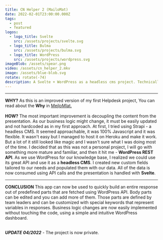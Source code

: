 ```yaml
---
title: CN Helper 2 (MailoMat)
date: 2022-02-01T23:00:00.000Z
tags:
  - post
  - featured
logos:
  - logo_title: Svelte
    src: /assets/projects/svelte.svg
  - logo_title: Bulma
    src: /assets/projects/bulma.svg
  - logo_title: WordPress
    src: /assets/projects/wordpress.svg
imageBlob: /assets/spear.png
video: /assets/cn_helper_2.mkv
image: /assets/blue-blob.svg
rotate: rotate(-74)
description: A Svelte + WordPress as a headless cms project. Technically an improved version of my first project - MailoMlat.
---
```

- - -

**WHY?**
As this is an improved version of my first Helpdesk project, You can read about the **Why** in [MejloMlat.](https://filip-jugkala.com/projects/2020%20mejlomlat/)
\
\
**HOW?**
The most important improvement is decoupling the content from the presentation. As our business logic might change, it must be easily updated and not hardcoded as in my first approach.
At first, I tried using Strapi - a headless CMS. It seemed approachable, it was 100% Javascript and it was flexible. It wasn't easy but I managed to host it on Heroku and make it work. But a lot of it still looked like magic and I wasn't sure what I was doing most of the time.
I decided that as this was not a personal project, I will go with something more mature and familiar, and then it hit me - **WordPress REST API**.
As we use WordPress for our knowledge base, I realized we could use its great API and use it as a **headless CMS**. I created new custom fields tailored to our needs and populated them with our data.
All of the data is now consumed using API calls and the presentation is handled with **Svelte**. 

- - -

**CONCLUSION**
This app can now be used to quickly build an entire response out of predefined parts that are fetched using WordPress API. Body parts can be edited and you can add more of them. Those parts are defined by team leaders and can be customized with special keywords that represent variables in responses. 
Business logic changes are now easily implemented without touching the code, using a simple and intuitive WordPress dashboard.

\
***UPDATE 04/2022*** -  The project is now private.